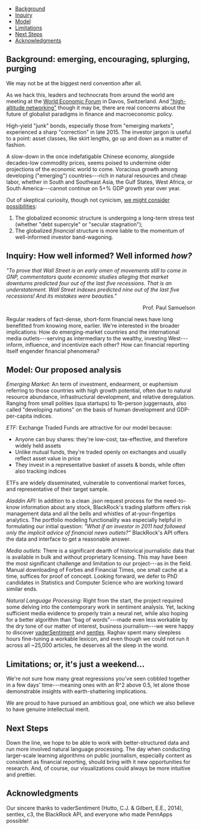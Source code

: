 * [Background](#background)
* [Inquiry](#inquiry)
* [Model](#model)
* [Limitations](#limits)
* [Next Steps](#next-steps)
* [Acknowledgments](#acknowledge)

## Background: emerging, encouraging, splurging, purging <a id="background"></a>

We may not be at the biggest nerd convention after all.

As we hack this, leaders and technocrats from around the world are meeting at the [World Economic Forum](http://www.weforum.org/) in Davos, Switzerland. And ["high-altitude networking"](http://nyti.ms/1OsFHUO) though it may be, there are real concerns about the future of globalist paradigms in finance and macroeconomic policy.

High-yield "junk" bonds, especially those from "emerging markets", experienced a sharp "correction" in late 2015. The investor jargon is useful to a point: asset classes, like skirt lengths, go up and down as a matter of fashion.

A slow-down in the once indefatigable Chinese economy, alongside decades-low commodity prices, seems poised to undermine older projections of the economic world to come. Voracious growth among developing ("emerging") countries---rich in natural resources and cheap labor, whether in South and Southeast Asia, the Gulf States, West Africa, or South America---cannot continue on 5+% GDP growth year over year.

Out of skeptical curiosity, though not cynicism, [we might consider possibilities](http://www.newyorker.com/news/john-cassidy/what-is-the-post-post-davos-model-of-the-world):
1. The globalized economic structure is undergoing a long-term stress test (whether "debt supercyle" or "secular stagnation");
2. The globalized _financial_ structure is more liable to the momentum of well-informed investor band-wagoning.

## Inquiry: How well informed? Well informed _how?_ <a id="inquiry"></a>

_"To prove that Wall Street is an early omen of movements still to come in GNP, commentators quote economic studies alleging that market downturns predicted four out of the last five recessions. That is an understatement. Wall Street indexes predicted nine out of the last five recessions! And its mistakes were beauties."_
<div align=right>Prof. Paul Samuelson</div>

Regular readers of fact-dense, short-form financial news have long benefitted from knowing more, earlier. We're interested in the broader implications: How do emerging-market countries and the international media outlets---serving as intermediary to the wealthy, investing West---inform, influence, and incentivize each other? How can financial reporting itself engender financial phenomena?

## Model: Our proposed analysis <a id="model"></a>

_Emerging Market:_ An term of investment, endearment, or euphemism referring to those countries with high growth potential, often due to natural resource abundance, infrastructural development, and relative deregulation. Ranging from small polities (qua startups) to 1b-person juggernauts, also called "developing nations" on the basis of human development and GDP-per-capita indices.

_ETF:_ Exchange Traded Funds are attractive for our model because:

* Anyone can buy shares: they're low-cost, tax-effective, and therefore widely held assets
* Unlike mutual funds, they're traded openly on exchanges and usually reflect asset value in price
* They invest in a representative basket of assets & bonds, while often also tracking indices

ETFs are widely disseminated, vulnerable to conventional market forces, and representative of their target sample.

_Aladdin API:_ In addition to a clean .json request process for the need-to-know information about any stock, BlackRock's trading platform offers risk management data and all the bells and whistles of at-your-fingertips analytics. The portfolio modeling functionality was especially helpful in formulating our initial question: _"What if an investor in 2011 had followed only the implicit advice of financial news outlets?"_ BlackRock's API offers the data and interface to get a reasonable answer.

_Media outlets:_ There is a significant dearth of historical journalistic data that is available in bulk and without proprietary licensing. This may have been the most significant challenge and limitation to our project---as in the field. Manual downloading of Forbes and Financial Times, one small cache at a time, suffices for proof of concept. Looking forward, we defer to PhD candidates in Statistics and Computer Science who are working toward similar ends.

_Natural Language Processing:_ Right from the start, the project required some delving into the contemporary work in sentiment analysis. Yet, lacking sufficient media evidence to properly train a neural net, while also hoping for a better algorithm than "bag of words"---made even less workable by the dry tone of our matter of interest, business journalism---we were happy to discover [vaderSentiment](https://github.com/cjhutto/vaderSentiment) and [sentlex](https://github.com/bohana/sentlex). Raghav spent many sleepless hours fine-tuning a workable lexicon, and even though we could not run it across all ~25,000 articles, he deserves all the sleep in the world.

## Limitations; or, it's just a weekend... <a id="limits"></a>

We're not sure how many great regressions you've seen cobbled together in a few days' time---meaning ones with an R^2 above 0.5, let alone those demonstrable insights with earth-shattering implications.

We are proud to have pursued an ambitious goal, one which we also believe to have genuine intellectual merit.

## Next Steps <a id="next-steps"></a>

Down the line, we hope to be able to work with better-structured data and run more involved natural language processing. The day when conducting larger-scale learning algorithms on public journalism, especially content as consistent as financial reporting, should bring with it new opportunities for research. And, of course, our visualizations could always be more intuitive and prettier.

## Acknowledgments <a id="acknowledge"></a>

Our sincere thanks to vaderSentiment (Hutto, C.J. & Gilbert, E.E., 2014), sentlex, c3, the BlackRock API, and everyone who made PennApps possible!